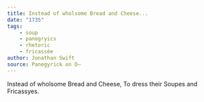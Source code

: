 ```yaml
---
title: Instead of wholsome Bread and Cheese...
date: "1735"
tags:
    - soup
    - panegryics
    - rhetoric
    - fricassée
author: Jonathan Swift
source: Panegyrick on D—
---
```


Instead of wholsome Bread and Cheese, To dress their <span class="quotationKeyword">Soupes</span> and Fricassyes.
